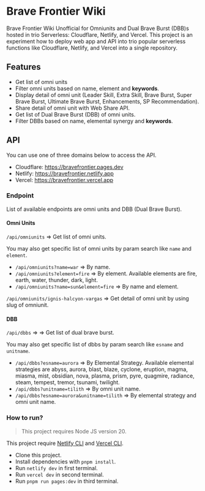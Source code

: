 # Brave Frontier Wiki

Brave Frontier Wiki Unofficial for Omniunits and Dual Brave Burst (DBB)s hosted in trio Serverless: Cloudflare, Netlify, and Vercel. This project is an experiment how to deploy web app and API into trio popular serverless functions like Cloudflare, Netlify, and Vercel into a single repository.

## Features

- Get list of omni units
- Filter omni units based on name, element and **keywords**.
- Display detail of omni unit (Leader Skill, Extra Skill, Brave Burst, Super Brave Burst, Ultimate Brave Burst, Enhancements, SP Recommendation).
- Share detail of omni unit with Web Share API.
- Get list of Dual Brave Burst (DBB) of omni units.
- Filter DBBs based on name, elemental synergy and **keywords**.

## API

You can use one of three domains below to access the API.

- Cloudflare: https://bravefrontier.pages.dev
- Netlify: https://bravefrontier.netlify.app
- Vercel: https://bravefrontier.vercel.app

### Endpoint

List of available endpoints are omni units and DBB (Dual Brave Burst).

#### Omni Units

`/api/omniunits` => Get list of omni units.

You may also get specific list of omni units by param search like `name` and `element`.

- `/api/omniunits?name=war` => By name.
- `/api/omniunits?element=fire` => By element. Available elements are fire, earth, water, thunder, dark, light.
- `/api/omniunits?name=sun&element=fire` => By name and element.

`/api/omniunits/ignis-halcyon-vargas` => Get detail of omni unit by using slug of omniunit.

#### DBB

`/api/dbbs` => => Get list of dual brave burst.

You may also get specific list of dbbs by param search like `esname` and `unitname`.

- `/api/dbbs?esname=aurora` => By Elemental Strategy. Available elemental strategies are abyss, aurora, blast, blaze, cyclone, eruption, magma, miasma, mist, obsidian, nova, plasma, prism, pyre, quagmire, radiance, steam, tempest, tremor, tsunami, twilight.
- `/api/dbbs?unitname=tilith` => By omni unit name.
- `/api/dbbs?esname=aurora&unitname=tilith` => By elemental strategy and omni unit name.

### How to run?

> This project requires Node JS version 20.

This project require [Netlify CLI](https://cli.netlify.com/netlify-dev/) and [Vercel CLI](https://vercel.com/docs/cli).

- Clone this project.
- Install dependencies with `pnpm install`.
- Run `netlify dev` in first terminal.
- Run `vercel dev` in second terminal.
- Run `pnpm run pages:dev` in third terminal.